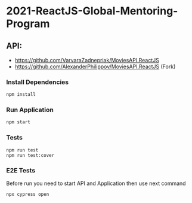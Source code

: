 # 2021-ReactJS-Global-Mentoring-Program

## API:
- https://github.com/VarvaraZadnepriak/MoviesAPI.ReactJS
- https://github.com/AlexanderPhilippov/MoviesAPI.ReactJS (Fork)

### Install Dependencies
```bash
npm install
```
### Run Application
```bash
npm start
```
### Tests
```
npm run test
npm run test:cover
```

### E2E Tests
Before run you need to start API and Application
then use next command
```
npx cypress open
```
